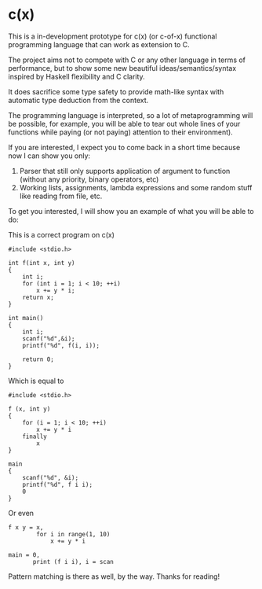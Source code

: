 # c(x)

This is a in-development prototype for c(x) (or c-of-x) functional programming language that can work as extension to C.

The project aims not to compete with C or any other language in terms of performance, but to show some new beautiful ideas/semantics/syntax inspired by Haskell flexibility and C clarity.

It does sacrifice some type safety to provide math-like syntax with automatic type deduction from the context. 

The programming language is interpreted, so a lot of metaprogramming will be possible, for example, you will be able to tear out whole lines of your functions while paying (or not paying) attention to their environment).

If you are interested, I expect you to come back in a short time because now I can show you only:

1. Parser that still only supports application of argument to function (without any priority, binary operators, etc)
2. Working lists, assignments, lambda expressions and some random stuff like reading from file, etc.

To get you interested, I will show you an example of what you will be able to do:

This is a correct program on c(x)

	#include <stdio.h>

	int f(int x, int y)
	{
		int i;
		for (int i = 1; i < 10; ++i)
			x += y * i;
	    return x;
	}

	int main()
	{
	    int i;
	    scanf("%d",&i);
	    printf("%d", f(i, i));

	    return 0;
	}

Which is equal to

	#include <stdio.h>

	f (x, int y)
	{
	    for (i = 1; i < 10; ++i)
	        x += y * i
	    finally
	        x
	}

	main
	{
	    scanf("%d", &i);
	    printf("%d", f i i);
	    0
	}

Or even

	f x y = x,
	        for i in range(1, 10)
	            x += y * i

	main = 0,
	       print (f i i), i = scan


Pattern matching is there as well, by the way.
Thanks for reading! 